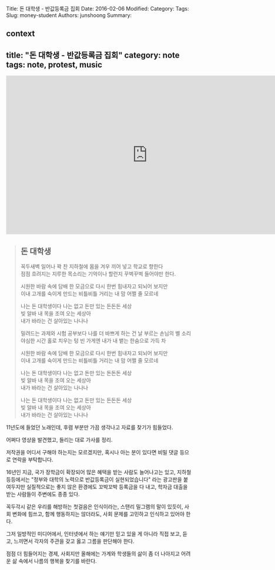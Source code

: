 Title: 돈 대학생 - 반값등록금 집회
Date: 2016-02-06
Modified:
Category:
Tags:
Slug: money-student
Authors: junshoong
Summary:


context
---
title: "돈 대학생 - 반값등록금 집회"
category: note
tags: note, protest, music
---
<iframe title='6.24 반값등록금 촛불집회 - 공감(돈 대학생)' width='768px' height='432px' src='http://videofarm.daum.net/controller/video/viewer/Video.html?vid=NLxdlIoZhw8$&play_loc=undefined&alert=true' frameborder='0' scrolling='no' ></iframe>

> ## 돈 대학생  
>  
>꼭두새벽 일어나 꽉 찬 지하철에 몸을 겨우 끼어 넣고 학교로 향한다  
>점점 흐려지는 지루한 목소리는 기억이나 할런지 꾸벅꾸벅 들어야만 한다.  
>  
>시원한 바람 속에 담배 한 모금으로 다시 한번 힘내자고 되뇌어 보지만  
>이내 고개를 숙이게 만드는 비틀비틀 거리는 내 맘 어쩔 줄 모르네  
>  
>나는 돈 대학생이다 나는 없고 돈만 있는 돈돈돈 세상  
>빚 알바 내 목을 조여 오는 세상아  
>내가 바라는 건 살아있는 나나나  
>  
>  
>  
>밀려드는 과제와 시험 공부보다 나를 더 바쁘게 하는 건 날 부르는 손님의 벨 소리  
>야심한 시간 홀로 치우는 텅 빈 가게엔 내가 내 뱉는 한숨으로 가득 차  
>  
>시원한 바람 속에 담배 한 모금으로 다시 한번 힘내자고 되뇌어 보지만  
>이내 고개를 숙이게 만드는 비틀비틀 거리는 내 맘 어쩔 줄 모르네  
>
>나는 돈 대학생이다 나는 없고 돈만 있는 돈돈돈 세상  
>빚 알바 내 목을 조여 오는 세상아  
>내가 바라는 건 살아있는 나나나  
>  
>  
>나는 돈 대학생이다 나는 없고 돈만 있는 돈돈돈 세상  
>빚 알바 내 목을 조여 오는 세상아  
>내가 바라는 건 살아있는 나나나  



11년도에 들었던 노래인데, 후렴 부분만 가끔 생각나고 자료를 찾기가 힘들었다.

어쩌다 영상을 발견했고, 들리는 대로 가사를 정리.

저작권을 어디서 구해야 하는지는 모르겠지만, 혹시나 아는 분이 있다면 비밀 댓글 등으로 연락을 부탁합니다.


16년인 지금, 국가 장학금이 확장되어 많은 혜택을 받는 사람도 늘어나고는 있고, 지하철 등등에서는 "정부와 대학의 노력으로 반값등록금이 실현되었습니다" 라는 광고판을 붙여두지만 실질적으로는 좋지 않은 환경에도 꼬박꼬박 등록금을 다 내고, 학자금 대출을 받는 사람들이 주변에도 종종 있다.

꼭두각시 같은 우리를 해방하는 첫걸음은 인식이라는, 스탠리 밀그램의 말이 있듯이, 사회 변화에 힘쓰고, 함께 행동하지는 않더라도, 사회 문제를 고민하고 인식하고 있어야 한다.

그저 일방적인 미디어에서, 인터넷에서 하는 얘기만 믿고 있을 게 아니라 직접 보고, 듣고, 느끼면서 각자의 주관을 갖고 옳고 그름을 판단해야 한다.


점점 더 힘들어지는 경제, 사회지만 올해에는 가계와 학생들의 삶이 좀 더 나아지고 어려운 삶 속에서 나름의 행복을 찾기를 바란다.
